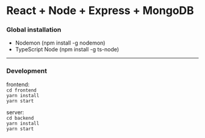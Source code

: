 # React + Node + Express + MongoDB #

### Global installation ###

* Nodemon (npm install -g nodemon)
* TypeScript Node (npm install -g ts-node)

* * *
### Development ###
frontend:    
`cd frontend`   
`yarn install`    
`yarn start`   

server:   
`cd backend`   
`yarn install`   
`yarn start`
